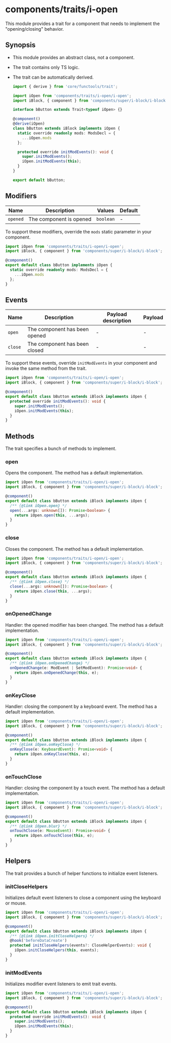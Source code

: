 # components/traits/i-open

This module provides a trait for a component that needs to implement the "opening/closing" behavior.

## Synopsis

* This module provides an abstract class, not a component.

* The trait contains only TS logic.

* The trait can be automatically derived.

  ```typescript
  import { derive } from 'core/functools/trait';

  import iOpen from 'components/traits/i-open/i-open';
  import iBlock, { component } from 'components/super/i-block/i-block';

  interface bButton extends Trait<typeof iOpen> {}

  @component()
  @derive(iOpen)
  class bButton extends iBlock implements iOpen {
    static override readonly mods: ModsDecl = {
      ...iOpen.mods
    };

    protected override initModEvents(): void {
      super.initModEvents();
      iOpen.initModEvents(this);
    }
  }

  export default bButton;
  ```

## Modifiers

| Name     | Description             | Values    | Default |
|----------|-------------------------|-----------|---------|
| `opened` | The component is opened | `boolean` | -       |

To support these modifiers, override the `mods` static parameter in your component.

```typescript
import iOpen from 'components/traits/i-open/i-open';
import iBlock, { component } from 'components/super/i-block/i-block';

@component()
export default class bButton implements iOpen {
  static override readonly mods: ModsDecl = {
    ...iOpen.mods
  };
}
```

## Events

| Name    | Description                   | Payload description | Payload |
|---------|-------------------------------|---------------------|---------|
| `open`  | The component has been opened | -                   | -       |
| `close` | The component has been closed | -                   | -       |

To support these events, override `initModEvents` in your component and invoke the same method from the trait.

```typescript
import iOpen from 'components/traits/i-open/i-open';
import iBlock, { component } from 'components/super/i-block/i-block';

@component()
export default class bButton extends iBlock implements iOpen {
  protected override initModEvents(): void {
    super.initModEvents();
    iOpen.initModEvents(this);
  }
}
```

## Methods

The trait specifies a bunch of methods to implement.

### open

Opens the component.
The method has a default implementation.

```typescript
import iOpen from 'components/traits/i-open/i-open';
import iBlock, { component } from 'components/super/i-block/i-block';

@component()
export default class bButton extends iBlock implements iOpen {
  /** {@link iOpen.open} */
  open(...args: unknown[]): Promise<boolean> {
    return iOpen.open(this, ...args);
  }
}
```

### close

Closes the component.
The method has a default implementation.

```typescript
import iOpen from 'components/traits/i-open/i-open';
import iBlock, { component } from 'components/super/i-block/i-block';

@component()
export default class bButton extends iBlock implements iOpen {
  /** {@link iOpen.close} */
  close(...args: unknown[]): Promise<boolean> {
    return iOpen.close(this, ...args);
  }
}
```

### onOpenedChange

Handler: the opened modifier has been changed.
The method has a default implementation.

```typescript
import iOpen from 'components/traits/i-open/i-open';
import iBlock, { component } from 'components/super/i-block/i-block';

@component()
export default class bButton extends iBlock implements iOpen {
  /** {@link iOpen.onOpenedChange} */
  onOpenedChange(e: ModEvent | SetModEvent): Promise<void> {
    return iOpen.onOpenedChange(this, e);
  }
}
```

### onKeyClose

Handler: closing the component by a keyboard event.
The method has a default implementation.

```typescript
import iOpen from 'components/traits/i-open/i-open';
import iBlock, { component } from 'components/super/i-block/i-block';

@component()
export default class bButton extends iBlock implements iOpen {
  /** {@link iOpen.onKeyClose} */
  onKeyClose(e: KeyboardEvent): Promise<void> {
    return iOpen.onKeyClose(this, e);
  }
}
```

### onTouchClose

Handler: closing the component by a touch event.
The method has a default implementation.

```typescript
import iOpen from 'components/traits/i-open/i-open';
import iBlock, { component } from 'components/super/i-block/i-block';

@component()
export default class bButton extends iBlock implements iOpen {
  /** {@link iOpen.blur} */
  onTouchClose(e: MouseEvent): Promise<void> {
    return iOpen.onTouchClose(this, e);
  }
}
```

## Helpers

The trait provides a bunch of helper functions to initialize event listeners.

### initCloseHelpers

Initializes default event listeners to close a component using the keyboard or mouse.

```typescript
import iOpen from 'components/traits/i-open/i-open';
import iBlock, { component } from 'components/super/i-block/i-block';

@component()
export default class bButton extends iBlock implements iOpen {
  /** {@link iOpen.initCloseHelpers} */
  @hook('beforeDataCreate')
  protected initCloseHelpers(events?: CloseHelperEvents): void {
    iOpen.initCloseHelpers(this, events);
  }
}
```

### initModEvents

Initializes modifier event listeners to emit trait events.

```typescript
import iOpen from 'components/traits/i-open/i-open';
import iBlock, { component } from 'components/super/i-block/i-block';

@component()
export default class bButton extends iBlock implements iOpen {
  protected override initModEvents(): void {
    super.initModEvents();
    iOpen.initModEvents(this);
  }
}
```
